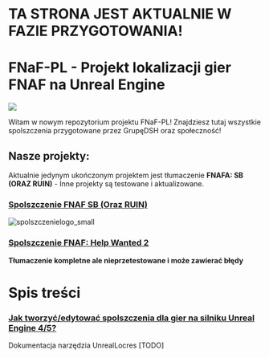 # TA STRONA JEST AKTUALNIE W FAZIE PRZYGOTOWANIA!

# FNaF-PL - Projekt lokalizacji gier FNAF na Unreal Engine
![](https://dcbadge.vercel.app/api/shield/409795841453326366)

Witam w nowym repozytorium projektu FNaF-PL! Znajdziesz tutaj wszystkie spolszczenia przygotowane przez GrupęDSH oraz społeczność!

## Nasze projekty:
Aktualnie jedynym ukończonym projektem jest tłumaczenie **FNAFA: SB (ORAZ RUIN)** - Inne projekty są testowane i aktualizowane.
### [**Spolszczenie FNAF SB (Oraz RUIN)**](spolszczenia/FNAF%20Security%20Breach%20(ORAZ%20RUIN)#readme)
![spolszczenielogo_small](https://github.com/Shieldowskyy/fnafpl/assets/32707076/a7766aba-5349-4c11-94f8-68ccf602683a)
### [**Spolszczenie FNAF: Help Wanted 2**](spolszczenia/FNAF%20Help%20Wanted%202#readme)
__Tłumaczenie kompletne ale nieprzetestowane i może zawierać błędy__ 
# Spis treści

### [Jak tworzyć/edytować spolszczenia dla gier na silniku Unreal Engine 4/5?](JAK-TWORZYC.md)
Dokumentacja narzędzia UnrealLocres [TODO]

